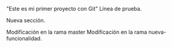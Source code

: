 "Este es mi primer proyecto con Git"
Línea de prueba.

Nueva sección.

Modificación en la rama master
Modificación en la rama nueva-funcionalidad.
